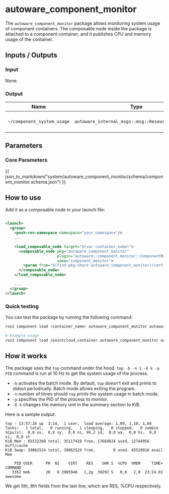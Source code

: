 # autoware_component_monitor

The `autoware_component_monitor` package allows monitoring system usage of component containers.
The composable node inside the package is attached to a component container, and it publishes CPU and memory usage of
the container.

## Inputs / Outputs

### Input

None.

### Output

| Name                       | Type                                               | Description            |
| -------------------------- | -------------------------------------------------- | ---------------------- |
| `~/component_system_usage` | `autoware_internal_msgs::msg::ResourceUsageReport` | CPU, Memory usage etc. |

## Parameters

### Core Parameters

{{ json_to_markdown("system/autoware_component_monitor/schema/component_monitor.schema.json") }}

## How to use

Add it as a composable node in your launch file:

```xml

<launch>
  <group>
    <push-ros-namespace namespace="your_namespace"/>
    ...

    <load_composable_node target="$(var container_name)">
      <composable_node pkg="autoware_component_monitor"
                       plugin="autoware::component_monitor::ComponentMonitor"
                       name="component_monitor">
        <param from="$(find-pkg-share autoware_component_monitor)/config/component_monitor.param.yaml"/>
      </composable_node>
    </load_composable_node>

    ...
  </group>
</launch>
```

### Quick testing

You can test the package by running the following command:

```bash
ros2 component load <container_name> autoware_component_monitor autoware::component_monitor::ComponentMonitor -p publish_rate:=10.0 --node-namespace <namespace>

# Example usage
ros2 component load /pointcloud_container autoware_component_monitor autoware::component_monitor::ComponentMonitor -p publish_rate:=10.0 --node-namespace /pointcloud_container
```

## How it works

The package uses the `top` command under the hood.
`top -b -n 1 -E k -p PID` command is run at 10 Hz to get the system usage of the process.

- `-b` activates the batch mode. By default, `top` doesn't exit and prints to stdout periodically. Batch mode allows
  exiting the program.
- `-n` number of times should `top` prints the system usage in batch mode.
- `-p` specifies the PID of the process to monitor.
- `-E k` changes the memory unit in the summary section to KiB.

Here is a sample output:

```text
top - 13:57:26 up  3:14,  1 user,  load average: 1,09, 1,10, 1,04
Tasks:   1 total,   0 running,   1 sleeping,   0 stopped,   0 zombie
%Cpu(s):  0,0 us,  0,8 sy,  0,0 ni, 99,2 id,  0,0 wa,  0,0 hi,  0,0 si,  0,0 st
KiB Mem : 65532208 total, 35117428 free, 17669824 used, 12744956 buff/cache
KiB Swap: 39062524 total, 39062524 free,        0 used. 45520816 avail Mem

    PID USER      PR  NI    VIRT    RES    SHR S  %CPU  %MEM     TIME+ COMMAND
   3352 meb       20   0 2905940   1,2g  39292 S   0,0   2,0  23:24.01 awesome
```

We get 5th, 8th fields from the last line, which are RES, %CPU respectively.
